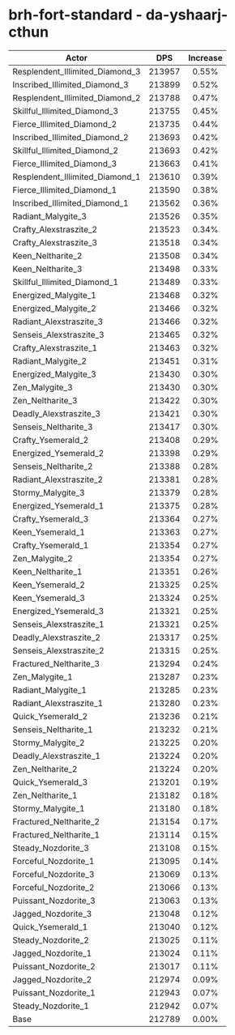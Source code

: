 # brh-fort-standard - da-yshaarj-cthun
| Actor | DPS | Increase |
|---|:---:|:---:|
|Resplendent_Illimited_Diamond_3|213957|0.55%|
|Inscribed_Illimited_Diamond_3|213899|0.52%|
|Resplendent_Illimited_Diamond_2|213788|0.47%|
|Skillful_Illimited_Diamond_3|213755|0.45%|
|Fierce_Illimited_Diamond_2|213735|0.44%|
|Inscribed_Illimited_Diamond_2|213693|0.42%|
|Skillful_Illimited_Diamond_2|213693|0.42%|
|Fierce_Illimited_Diamond_3|213663|0.41%|
|Resplendent_Illimited_Diamond_1|213610|0.39%|
|Fierce_Illimited_Diamond_1|213590|0.38%|
|Inscribed_Illimited_Diamond_1|213562|0.36%|
|Radiant_Malygite_3|213526|0.35%|
|Crafty_Alexstraszite_2|213523|0.34%|
|Crafty_Alexstraszite_3|213518|0.34%|
|Keen_Neltharite_2|213508|0.34%|
|Keen_Neltharite_3|213498|0.33%|
|Skillful_Illimited_Diamond_1|213489|0.33%|
|Energized_Malygite_1|213468|0.32%|
|Energized_Malygite_2|213466|0.32%|
|Radiant_Alexstraszite_3|213466|0.32%|
|Senseis_Alexstraszite_3|213465|0.32%|
|Crafty_Alexstraszite_1|213463|0.32%|
|Radiant_Malygite_2|213451|0.31%|
|Energized_Malygite_3|213430|0.30%|
|Zen_Malygite_3|213430|0.30%|
|Zen_Neltharite_3|213422|0.30%|
|Deadly_Alexstraszite_3|213421|0.30%|
|Senseis_Neltharite_3|213417|0.30%|
|Crafty_Ysemerald_2|213408|0.29%|
|Energized_Ysemerald_2|213398|0.29%|
|Senseis_Neltharite_2|213388|0.28%|
|Radiant_Alexstraszite_2|213381|0.28%|
|Stormy_Malygite_3|213379|0.28%|
|Energized_Ysemerald_1|213375|0.28%|
|Crafty_Ysemerald_3|213364|0.27%|
|Keen_Ysemerald_1|213363|0.27%|
|Crafty_Ysemerald_1|213354|0.27%|
|Zen_Malygite_2|213354|0.27%|
|Keen_Neltharite_1|213351|0.26%|
|Keen_Ysemerald_2|213325|0.25%|
|Keen_Ysemerald_3|213324|0.25%|
|Energized_Ysemerald_3|213321|0.25%|
|Senseis_Alexstraszite_1|213321|0.25%|
|Deadly_Alexstraszite_2|213317|0.25%|
|Senseis_Alexstraszite_2|213315|0.25%|
|Fractured_Neltharite_3|213294|0.24%|
|Zen_Malygite_1|213287|0.23%|
|Radiant_Malygite_1|213285|0.23%|
|Radiant_Alexstraszite_1|213280|0.23%|
|Quick_Ysemerald_2|213236|0.21%|
|Senseis_Neltharite_1|213232|0.21%|
|Stormy_Malygite_2|213225|0.20%|
|Deadly_Alexstraszite_1|213224|0.20%|
|Zen_Neltharite_2|213224|0.20%|
|Quick_Ysemerald_3|213201|0.19%|
|Zen_Neltharite_1|213182|0.18%|
|Stormy_Malygite_1|213180|0.18%|
|Fractured_Neltharite_2|213154|0.17%|
|Fractured_Neltharite_1|213114|0.15%|
|Steady_Nozdorite_3|213108|0.15%|
|Forceful_Nozdorite_1|213095|0.14%|
|Forceful_Nozdorite_3|213069|0.13%|
|Forceful_Nozdorite_2|213066|0.13%|
|Puissant_Nozdorite_3|213063|0.13%|
|Jagged_Nozdorite_3|213048|0.12%|
|Quick_Ysemerald_1|213040|0.12%|
|Steady_Nozdorite_2|213025|0.11%|
|Jagged_Nozdorite_1|213024|0.11%|
|Puissant_Nozdorite_2|213017|0.11%|
|Jagged_Nozdorite_2|212974|0.09%|
|Puissant_Nozdorite_1|212943|0.07%|
|Steady_Nozdorite_1|212942|0.07%|
|Base|212789|0.00%|
